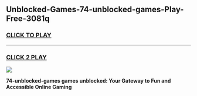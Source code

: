 
## Unblocked-Games-74-unblocked-games-Play-Free-3081q
<h3>
<a href="https://premium76.site?title=74-unblocked-games&ref=10A">CLICK TO PLAY</a></h3>
<hr>

<h3>
<a href="https://premium76.site?title=74-unblocked-games&ref=10A">CLICK 2 PLAY</a>
  
</h3>

<a href="https://premium76.site?title=74-unblocked-games&ref=10A"><img src="https://clearcache.store/games.png"></a>


**74-unblocked-games games unblocked: Your Gateway to Fun and Accessible Online Gaming**
